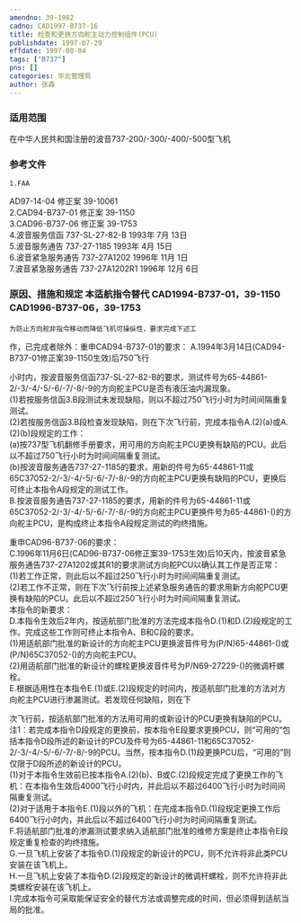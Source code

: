 ```yaml
---
amendno: 39-1982  
cadno: CAD1997-B737-16  
title: 检查和更换方向舵主动力控制组件(PCU)  
publishdate: 1997-07-29  
effdate: 1997-08-04  
tags: ["B737"]  
pns: []  
categories: 华北管理局  
author: 张森  
---
```

  
### 适用范围  
在中华人民共和国注册的波音737-200/-300/-400/-500型飞机  
  
<!--more-->  
### 参考文件  
    1.FAA  
AD97-14-04 修正案 39-10061  
    2.CAD94-B737-01 修正案 39-1150  
    3.CAD96-B737-06 修正案 39-1753  
    4.波音服务信函 737-SL-27-82-B  1993年 7月 13日  
    5.波音服务通告 737-27-1185  1993年 4月 15日  
    6.波音紧急服务通告 737-27A1202 1996年 11月 1日  
    7.波音紧急服务通告 737-27A1202R1  1996年 12月 6日  
  
### 原因、措施和规定 本适航指令替代 CAD1994-B737-01，39-1150 CAD1996-B737-06，39-1753  
    为防止方向舵非指令移动而降低飞机可操纵性，要求完成下述工  
作，已完成者除外：重申CAD94-B737-01的要求： A.1994年3月14日(CAD94-B737-01修正案39-1150生效)后750飞行  
  
小时内，按波音服务信函737-SL-27-82-B的要求，测试件号为65-44861-2/-3/-4/-5/-6/-7/-8/-9的方向舵主PCU是否有液压油内漏现象。  
     (1)若按服务信函3.B段测试未发现缺陷，则以不超过750飞行小时为时间间隔重复测试。  
     (2)若按服务信函3.B段检查发现缺陷，则在下次飞行前，完成本指令A.(2)(a)或A.(2)(b)段规定的工作：  
      (a)按737型飞机翻修手册要求，用可用的方向舵主PCU更换有缺陷的PCU。此后以不超过750飞行小时为时间间隔重复测试。  
      (b)按波音服务通告737-27-1185的要求，用新的件号为65-44861-11或65C37052-2/-3/-4/-5/-6/-7/-8/-9的方向舵主PCU更换有缺陷的PCU，更换后可终止本指令A段规定的测试工作。  
    B.按波音服务通告737-27-1185的要求，用新的件号为65-44861-11或65C37052-2/-3/-4/-5/-6/-7/-8/-9的方向舵主PCU更换件号为65-44861-()的方向舵主PCU，是构成终止本指令A段规定测试的昀终措施。  
  
重申CAD96-B737-06的要求：  
C.1996年11月6日(CAD96-B737-06修正案39-1753生效)后10天内，按波音紧急服务通告737-27A1202或其R1的要求测试方向舵PCU以确认其工作是否正常：  
     (1)若工作正常，则此后以不超过250飞行小时为时间间隔重复测试。  
     (2)若工作不正常，则在下次飞行前按上述紧急服务通告的要求用新方向舵PCU更换有缺陷的PCU。此后以不超过250飞行小时为时间间隔重复测试。  
    本指令的新要求：  
    D.本指令生效后2年内，按适航部门批准的方法完成本指令D.(1)和D.(2)段规定的工作。完成这些工作则可终止本指令A、B和C段的要求。  
     (1)用适航部门批准的新设计的方向舵主PCU更换波音件号为(P/N)65-44861-()或(P/N)65C37052-()的方向舵主PCU。  
     (2)用适航部门批准的新设计的螺栓更换波音件号为P/N69-27229-()的微调杆螺栓。  
    E.根据适用性在本指令E.(1)或E.(2)段规定的时间内，按适航部门批准的方法对方向舵主PCU进行渗漏测试。若发现任何缺陷，则在下  
  
  
次飞行前，按适航部门批准的方法用可用的或新设计的PCU更换有缺陷的PCU。  
    注1：若完成本指令D段规定的更换前，按本指令E段要求更换PCU，则“可用的”包括本指令D段所述的新设计的PCU及件号为65-44861-11和65C37052-2/-3/-4/-5/-6/-7/-8/-9的PCU。当然，按本指令D.(1)段更换PCU后，“可用的”则仅限于D段所述的新设计的PCU。  
     (1)对于本指令生效前已按本指令A.(2)(b)、B或C.(2)段规定完成了更换工作的飞机：在本指令生效后4000飞行小时内，并此后以不超过6400飞行小时为时间间隔重复测试。  
     (2)对于适用于本指令E.(1)段以外的飞机：在完成本指令D.(1)段规定更换工作后6400飞行小时内，并此后以不超过6400飞行小时为时间间隔重复测试。  
    F.将适航部门批准的渗漏测试要求纳入适航部门批准的维修方案是终止本指令E段规定重复检查的昀终措施。  
    G.一旦飞机上安装了本指令D.(1)段规定的新设计的PCU，则不允许将非此类PCU安装在该飞机上。  
    H.一旦飞机上安装了本指令D.(2)段规定的新设计的微调杆螺栓，则不允许将非此类螺栓安装在该飞机上。  
    I.完成本指令可采取能保证安全的替代方法或调整完成的时间，但必须得到适航当局的批准。  
  

